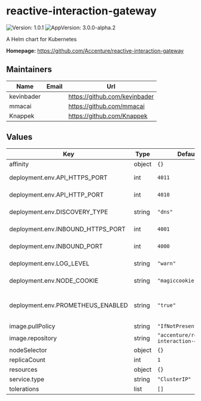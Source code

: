 # reactive-interaction-gateway

![Version: 1.0.1](https://img.shields.io/badge/Version-1.0.1-informational?style=flat-square) ![AppVersion: 3.0.0-alpha.2](https://img.shields.io/badge/AppVersion-3.0.0-alpha.2-informational?style=flat-square)

A Helm chart for Kubernetes

**Homepage:** <https://github.com/Accenture/reactive-interaction-gateway>

## Maintainers

| Name       | Email | Url                           |
| ---------- | ----- | ----------------------------- |
| kevinbader |       | https://github.com/kevinbader |
| mmacai     |       | https://github.com/mmacai     |
| Knappek    |       | https://github.com/Knappek    |

## Values

| Key                               | Type   | Default                                    | Description                                         |
| --------------------------------- | ------ | ------------------------------------------ | --------------------------------------------------- |
| affinity                          | object | `{}`                                       |                                                     |
| deployment.env.API_HTTPS_PORT     | int    | `4011`                                     | See docs/rig-ops-guide.md                           |
| deployment.env.API_HTTP_PORT      | int    | `4010`                                     | See docs/rig-ops-guide.md                           |
| deployment.env.DISCOVERY_TYPE     | string | `"dns"`                                    | See docs/rig-ops-guide.md                           |
| deployment.env.INBOUND_HTTPS_PORT | int    | `4001`                                     | See docs/rig-ops-guide.md                           |
| deployment.env.INBOUND_PORT       | int    | `4000`                                     | See docs/rig-ops-guide.md                           |
| deployment.env.LOG_LEVEL          | string | `"warn"`                                   | See docs/rig-ops-guide.md                           |
| deployment.env.NODE_COOKIE        | string | `"magiccookie"`                            | See docs/rig-ops-guide.md                           |
| deployment.env.PROMETHEUS_ENABLED | string | `"true"`                                   | Enables/disables scraping of metrics by Prometheus. |
| image.pullPolicy                  | string | `"IfNotPresent"`                           |                                                     |
| image.repository                  | string | `"accenture/reactive-interaction-gateway"` |                                                     |
| nodeSelector                      | object | `{}`                                       |                                                     |
| replicaCount                      | int    | `1`                                        |                                                     |
| resources                         | object | `{}`                                       |                                                     |
| service.type                      | string | `"ClusterIP"`                              |                                                     |
| tolerations                       | list   | `[]`                                       |                                                     |
